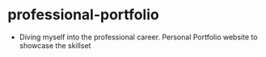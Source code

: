 # professional-portfolio

- Diving myself into the professional career. Personal Portfolio website to showcase the skillset

